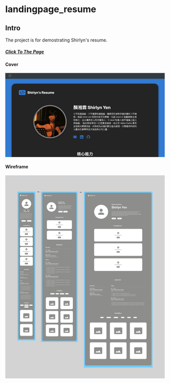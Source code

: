 # landingpage_resume

<h2>Intro</h2>

The project is for demostrating Shirlyn's resume.

<a href="https://autoimpact.github.io/landingpage_resume/"><h5>Click To The Page</h5></a>


<h4>Cover</h4>
<img src="https://github.com/autoimpact/landingpage_resume/blob/master/readme/cover_img.png" alt="cover-image">

<h4>Wireframe</h4>
<img src="https://github.com/autoimpact/landingpage_resume/blob/master/wireframe_figma/landingpage_resume_wireframe.png" alt="wireframe">

